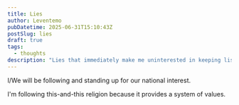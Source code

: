 ```yaml
---
title: Lies
author: Leventemo
pubDatetime: 2025-06-31T15:10:43Z
postSlug: lies
draft: true
tags:
  - thoughts
description: "Lies that immediately make me uninterested in keeping listening."
---
```


I/We will be following and standing up for our national interest.

I'm following this-and-this religion because it provides a system of values.
